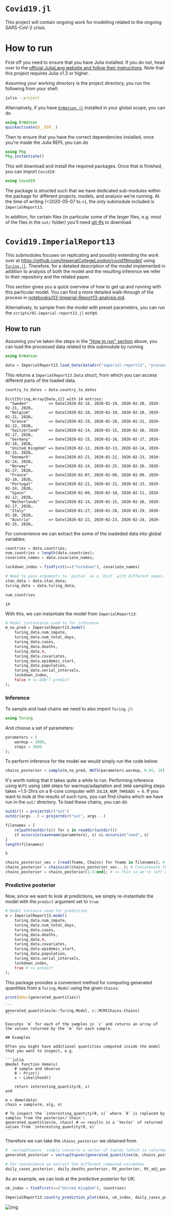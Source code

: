 # `Covid19.jl`

This project will contain ongoing work for modelling related to the ongoing SARS-CoV-2 crisis.


<a id="org913c5d4"></a>

# How to run

First off you need to ensure that you have Julia installed. If you do not, head over to the [official JuliaLang website and follow their instructions](https://julialang.org/downloads/platform/). Note that this project requires Julia v1.3 or higher.

Assuming your working directory is the project directory, you run the following from your shell:

```sh
julia --project
```

Alternatively, if you have [`DrWatson.jl`](https://github.com/JuliaDynamics/DrWatson.jl) installed in your global scope, you can do

```julia
using DrWatson
quickactivate(@__DIR__)
```

Then to ensure that you have the correct dependencies installed, once you're inside the Julia REPL you can do

```julia
using Pkg
Pkg.instantiate()
```

This will download and install the required packages. Once that is finished, you can import `Covid19`:

```julia
using Covid19
```

The package is structed such that we have dedicated sub-modules within the package for different projects, models, and analysis we're running. At the time of writing (<span class="timestamp-wrapper"><span class="timestamp">&lt;2020-05-07 to.&gt;</span></span>), the only submodule included is `ImperialReport13`.

In addition, for certain files (in particular some of the larger files, e.g. most of the files in the `out/` folder) you'll need [git-lfs](https://git-lfs.github.com/) to download.


# `Covid19.ImperialReport13`

This submodules focuses on replicating and possibly extending the work over at <https://github.com/ImperialCollegeLondon/covid19model/> using [`Turing.jl`](https://turing.ml/dev/). Therefore, for a detailed description of the model implemented in addition to analysis of both the model and the resulting inference we refer to their repository and the related paper.

This section gives you a quick overview of how to get up and running with this particular model. You can find a more detailed walk-through of the process in [notebooks/03-Imperial-Report13-analysis.md](./notebooks/03-Imperial-Report13-analysis.md).

Alternatively, to sample from the model with preset parameters, you can run the `scripts/01-imperial-report13.jl` script.


## How to run

Assuming you've taken the steps in the ["How to run" section](#org913c5d4) above, you can load the processed data related to this submodule by running

```julia
using DrWatson

data = ImperialReport13.load_data(datadir("imperial-report13", "processed.rds"));
```

This returns a `ImperialReport13.Data` struct, from which you can access different parts of the loaded data.

```julia
country_to_dates = data.country_to_dates
```

    Dict{String,Array{Date,1}} with 14 entries:
      "Sweden"         => Date[2020-02-18, 2020-02-19, 2020-02-20, 2020-02-21, 2020…
      "Belgium"        => Date[2020-02-18, 2020-02-19, 2020-02-20, 2020-02-21, 2020…
      "Greece"         => Date[2020-02-19, 2020-02-20, 2020-02-21, 2020-02-22, 2020…
      "Switzerland"    => Date[2020-02-14, 2020-02-15, 2020-02-16, 2020-02-17, 2020…
      "Germany"        => Date[2020-02-15, 2020-02-16, 2020-02-17, 2020-02-18, 2020…
      "United_Kingdom" => Date[2020-02-12, 2020-02-13, 2020-02-14, 2020-02-15, 2020…
      "Denmark"        => Date[2020-02-21, 2020-02-22, 2020-02-23, 2020-02-24, 2020…
      "Norway"         => Date[2020-02-24, 2020-02-25, 2020-02-26, 2020-02-27, 2020…
      "France"         => Date[2020-02-07, 2020-02-08, 2020-02-09, 2020-02-10, 2020…
      "Portugal"       => Date[2020-02-21, 2020-02-22, 2020-02-23, 2020-02-24, 2020…
      "Spain"          => Date[2020-02-09, 2020-02-10, 2020-02-11, 2020-02-12, 2020…
      "Netherlands"    => Date[2020-02-14, 2020-02-15, 2020-02-16, 2020-02-17, 2020…
      "Italy"          => Date[2020-01-27, 2020-01-28, 2020-01-29, 2020-01-30, 2020…
      "Austria"        => Date[2020-02-22, 2020-02-23, 2020-02-24, 2020-02-25, 2020…

For convenience we can extract the some of the loadeded data into global variables:

```julia
countries = data.countries;
num_countries = length(data.countries);
covariate_names = data.covariate_names;

lockdown_index = findfirst(==("lockdown"), covariate_names)

# Need to pass arguments to `pystan` as a `Dict` with different names, so we have one instance of the inputs tailored for `Stan` and one for `Turing.jl`
stan_data = data.stan_data;
turing_data = data.turing_data;
```

```julia
num_countries
```

    14

With this, we can instantiate the model from `ImperialReport13`:

```julia
# Model instantance used to for inference
m_no_pred = ImperialReport13.model(
    turing_data.num_impute,
    turing_data.num_total_days,
    turing_data.cases,
    turing_data.deaths,
    turing_data.π,
    turing_data.covariates,
    turing_data.epidemic_start,
    turing_data.population,
    turing_data.serial_intervals,
    lockdown_index,
    false # <= DON'T predict
);
```


### Inference

To sample and load chains we need to also import `Turing.jl`:

```julia
using Turing
```

And choose a set of parameters:

```julia
parameters = (
    warmup = 1000,
    steps = 3000
);
```

To perform inference for the model we would simply run the code below:

```julia
chains_posterior = sample(m_no_pred, NUTS(parameters.warmup, 0.95, 10), parameters.steps + parameters.warmup)
```

It's worth noting that it takes quite a while to run. Performing inference using `NUTS` using `1000` steps for warmup/adaptation and `3000` sampling steps takes ~1.5-2hrs on a 6-core computer with `JULIA_NUM_THREADS = 6`. If you want to look at the results of such runs, you can find chains which we have run in the `out/` directory. To load these chains, you can do

```julia
outdir() = projectdir("out")
outdir(args...) = projectdir("out", args...)

filenames = [
    relpath(outdir(s)) for s in readdir(outdir())
    if occursin(savename(parameters), s) && occursin("seed", s)
]
length(filenames)
```

    5

```julia
chains_posterior_vec = [read(fname, Chains) for fname in filenames]; # Read the different chains
chains_posterior = chainscat(chains_posterior_vec...); # Concatenate them
chains_posterior = chains_posterior[1:3:end]; # <= Thin so we're left with 1000 samples
```


### Predictive posterior

Now, since we want to look at predictions, we simply re-instantiate the model with the `predict` argument set to `true`:

```julia
# Model instance used for prediction
m = ImperialReport13.model(
    turing_data.num_impute,
    turing_data.num_total_days,
    turing_data.cases,
    turing_data.deaths,
    turing_data.π,
    turing_data.covariates,
    turing_data.epidemic_start,
    turing_data.population,
    turing_data.serial_intervals,
    lockdown_index,
    true # <= predict
);
```

This package provides a convenient method for computing generated quantities from a `Turing.Model` using the given `Chains`:

```julia
print(@doc(generated_quantities))
```

    ```
    generated_quantities(m::Turing.Model, c::MCMCChains.Chains)
    ```
    
    Executes `m` for each of the samples in `c` and returns an array of the values returned by the `m` for each sample.
    
    ## Examples
    
    Often you might have additional quantities computed inside the model that you want to inspect, e.g.
    
    ```julia
    @model function demo(x)
        # sample and observe
        θ ~ Prior()
        x ~ Likelihood()
    
        return interesting_quantity(θ, x)
    end
    
    m = demo(data)
    chain = sample(m, alg, n)
    
    # To inspect the `interesting_quantity(θ, x)` where `θ` is replaced by samples from the posterior/`chain`:
    generated_quantities(m, chain) # <= results in a `Vector` of returned values from `interesting_quantity(θ, x)`
    ```

Therefore we can take the `chains_posterior` we obtained from

```julia
# `vectup2tupvec` simply converts a vector of tuples (which is returned by `generated_quantities`) into a tuple of vectors
generated_posterior = vectup2tupvec(generated_quantities(m, chains_posterior));

# For convenience we extract the different computed estimates
daily_cases_posterior, daily_deaths_posterior, Rt_posterior, Rt_adj_posterior = generated_posterior;
```

As an example, we can look at the predictive posterior for UK:

```julia
uk_index = findfirst(==("United_Kingdom"), countries)

ImperialReport13.country_prediction_plot(data, uk_index, daily_cases_posterior, daily_deaths_posterior, Rt_posterior; main_title = "(posterior)")
```

![img](figures/imperial-report13/uk-predictive-posterior-Rt.png)
